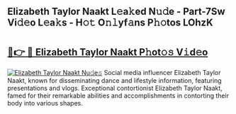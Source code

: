 ## Elizabeth Taylor Naakt L𝚎a𝚔ed N𝚞𝚍e - Part-7Sw Vi𝚍𝚎o L𝚎a𝚔s - H𝚘𝚝 O𝚗𝚕yf𝚊ns P𝚑𝚘tos LOhzK

# <h2><a href="http://kf6nq57.oniu.top/?m=Elizabeth+Taylor+Naakt">🔗👉 🔴 Elizabeth Taylor Naakt P𝚑ot𝚘𝚜 V𝚒d𝚎o</a></h2>

[![Elizabeth Taylor Naakt Nu𝚍e𝚜](https://i.imgur.com/0qMVB7G.gif)](http://kf6nq57.oniu.top/?m=Elizabeth+Taylor+Naakt)
Social media influencer Elizabeth Taylor Naakt, known for disseminating dance and lifestyle information, featuring presentations and vlogs. Exceptional contortionist Elizabeth Taylor Naakt, famed for their remarkable abilities and accomplishments in contorting their body into various shapes.  
